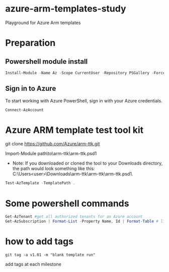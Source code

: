 # azure-arm-templates-study
Playground for Azure Arm templates

# Preparation
## Powershell module install

```powershell
Install-Module -Name Az -Scope CurrentUser -Repository PSGallery -Force
```

## Sign in to Azure
To start working with Azure PowerShell, sign in with your Azure credentials.

```powershell
Connect-AzAccount
```

# Azure ARM template test tool kit
git clone https://github.com/Azure/arm-ttk.git

Import-Module path\to\arm-ttk\arm-ttk.psd1

- Note: If you downloaded or cloned the tool to your Downloads directory, the path would look something like this: C:\Users\<user>\Downloads\arm-ttk\arm-ttk\arm-ttk.psd1.

```powershell
Test-AzTemplate -TemplatePath .
```

# Some powershell commands
```powershell
Get-AzTenant #get all authorized tenants for an Azure account
Get-AzSubscription | Format-List -Property Name, Id | Format-Table # lists Subscriptions
```

# how to add tags
```shell
git tag -a v1.01 -m "blank template run"
```
add tags at each milestone
